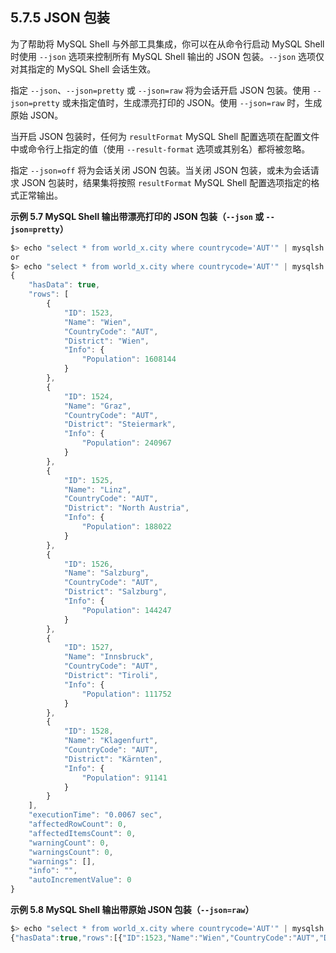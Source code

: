## 5.7.5 JSON 包装

为了帮助将 MySQL Shell 与外部工具集成，你可以在从命令行启动 MySQL Shell 时使用 `--json` 选项来控制所有 MySQL Shell 输出的 JSON 包装。`--json` 选项仅对其指定的 MySQL Shell 会话生效。

指定 `--json`、`--json=pretty` 或 `--json=raw` 将为会话开启 JSON 包装。使用 `--json=pretty` 或未指定值时，生成漂亮打印的 JSON。使用 `--json=raw` 时，生成原始 JSON。

当开启 JSON 包装时，任何为 `resultFormat` MySQL Shell 配置选项在配置文件中或命令行上指定的值（使用 `--result-format` 选项或其别名）都将被忽略。

指定 `--json=off` 将为会话关闭 JSON 包装。当关闭 JSON 包装，或未为会话请求 JSON 包装时，结果集将按照 `resultFormat` MySQL Shell 配置选项指定的格式正常输出。

**示例 5.7 MySQL Shell 输出带漂亮打印的 JSON 包装（`--json` 或 `--json=pretty`）**

```js
$> echo "select * from world_x.city where countrycode='AUT'" | mysqlsh --json --sql --uri user@localhost:33060
or
$> echo "select * from world_x.city where countrycode='AUT'" | mysqlsh --json=pretty --sql --uri user@localhost:33060
{
    "hasData": true,
    "rows": [
        {
            "ID": 1523,
            "Name": "Wien",
            "CountryCode": "AUT",
            "District": "Wien",
            "Info": {
                "Population": 1608144
            }
        },
        {
            "ID": 1524,
            "Name": "Graz",
            "CountryCode": "AUT",
            "District": "Steiermark",
            "Info": {
                "Population": 240967
            }
        },
        {
            "ID": 1525,
            "Name": "Linz",
            "CountryCode": "AUT",
            "District": "North Austria",
            "Info": {
                "Population": 188022
            }
        },
        {
            "ID": 1526,
            "Name": "Salzburg",
            "CountryCode": "AUT",
            "District": "Salzburg",
            "Info": {
                "Population": 144247
            }
        },
        {
            "ID": 1527,
            "Name": "Innsbruck",
            "CountryCode": "AUT",
            "District": "Tiroli",
            "Info": {
                "Population": 111752
            }
        },
        {
            "ID": 1528,
            "Name": "Klagenfurt",
            "CountryCode": "AUT",
            "District": "Kärnten",
            "Info": {
                "Population": 91141
            }
        }
    ],
    "executionTime": "0.0067 sec",
    "affectedRowCount": 0,
    "affectedItemsCount": 0,
    "warningCount": 0,
    "warningsCount": 0,
    "warnings": [],
    "info": "",
    "autoIncrementValue": 0
}
```

**示例 5.8 MySQL Shell 输出带原始 JSON 包装（`--json=raw`）**

```js
$> echo "select * from world_x.city where countrycode='AUT'" | mysqlsh --json=raw --sql --uri user@localhost:33060
{"hasData":true,"rows":[{"ID":1523,"Name":"Wien","CountryCode":"AUT","District":"Wien","Info":{"Population":1608144}},{"ID":1524,"Name":"Graz","CountryCode":"AUT","District":"Steiermark","Info":{"Population":240967}},{"ID":1525,"Name":"Linz","CountryCode":"AUT","District":"North Austria","Info":{"Population":188022}},{"ID":1526,"Name":"Salzburg","CountryCode":"AUT","District":"Salzburg","Info":{"Population":144247}},{"ID":1527,"Name":"Innsbruck","CountryCode":"AUT","District":"Tiroli","Info":{"Population":111752}},{"ID":1528,"Name":"Klagenfurt","CountryCode":"AUT","District":"Kärnten","Info":{"Population":91141}}],"executionTime":"0.0117 sec","affectedRowCount":0,"affectedItemsCount":0,"warningCount":0,"warningsCount":0,"warnings":[],"info":"","autoIncrementValue":0}
```

